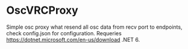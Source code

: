 # OscVRCProxy
Simple osc proxy what resend all osc data from recv port to endpoints, check config.json for configuration.
Requeries https://dotnet.microsoft.com/en-us/download .NET 6.